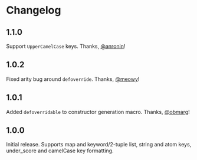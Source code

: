 # Changelog

## 1.1.0

Support `UpperCamelCase` keys.
Thanks, [@anronin](https://github.com/anronin)!

## 1.0.2

Fixed arity bug around `defoverride`.
Thanks, [@meowy](https://github.com/meowy)!


## 1.0.1

Added `defoverridable` to constructor generation macro.
Thanks, [@obmarg](https://github.com/obmarg)!


## 1.0.0

Initial release.  Supports map and keyword/2-tuple list, string and atom
keys, under_score and camelCase key formatting.

